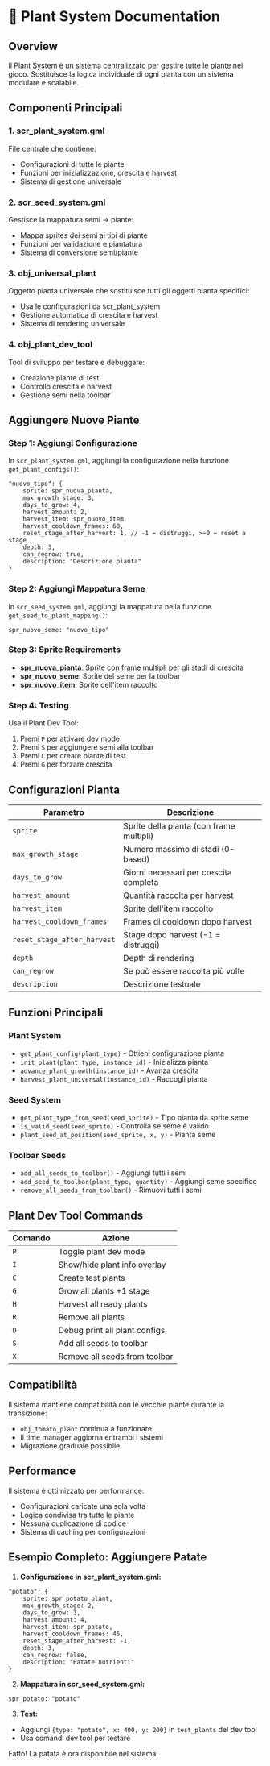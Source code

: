 # 🌱 Plant System Documentation

## Overview
Il Plant System è un sistema centralizzato per gestire tutte le piante nel gioco. Sostituisce la logica individuale di ogni pianta con un sistema modulare e scalabile.

## Componenti Principali

### 1. **scr_plant_system.gml**
File centrale che contiene:
- Configurazioni di tutte le piante
- Funzioni per inizializzazione, crescita e harvest
- Sistema di gestione universale

### 2. **scr_seed_system.gml** 
Gestisce la mappatura semi -> piante:
- Mappa sprites dei semi ai tipi di piante
- Funzioni per validazione e piantatura
- Sistema di conversione semi/piante

### 3. **obj_universal_plant**
Oggetto pianta universale che sostituisce tutti gli oggetti pianta specifici:
- Usa le configurazioni da scr_plant_system
- Gestione automatica di crescita e harvest
- Sistema di rendering universale

### 4. **obj_plant_dev_tool**
Tool di sviluppo per testare e debuggare:
- Creazione piante di test
- Controllo crescita e harvest
- Gestione semi nella toolbar

## Aggiungere Nuove Piante

### Step 1: Aggiungi Configurazione
In `scr_plant_system.gml`, aggiungi la configurazione nella funzione `get_plant_configs()`:

```gml
"nuovo_tipo": {
    sprite: spr_nuova_pianta,
    max_growth_stage: 3,
    days_to_grow: 4,
    harvest_amount: 2,
    harvest_item: spr_nuovo_item,
    harvest_cooldown_frames: 60,
    reset_stage_after_harvest: 1, // -1 = distruggi, >=0 = reset a stage
    depth: 3,
    can_regrow: true,
    description: "Descrizione pianta"
}
```

### Step 2: Aggiungi Mappatura Seme
In `scr_seed_system.gml`, aggiungi la mappatura nella funzione `get_seed_to_plant_mapping()`:

```gml
spr_nuovo_seme: "nuovo_tipo"
```

### Step 3: Sprite Requirements
- **spr_nuova_pianta**: Sprite con frame multipli per gli stadi di crescita
- **spr_nuovo_seme**: Sprite del seme per la toolbar
- **spr_nuovo_item**: Sprite dell'item raccolto

### Step 4: Testing
Usa il Plant Dev Tool:
1. Premi `P` per attivare dev mode
2. Premi `S` per aggiungere semi alla toolbar
3. Premi `C` per creare piante di test
4. Premi `G` per forzare crescita

## Configurazioni Pianta

| Parametro | Descrizione |
|-----------|-------------|
| `sprite` | Sprite della pianta (con frame multipli) |
| `max_growth_stage` | Numero massimo di stadi (0-based) |
| `days_to_grow` | Giorni necessari per crescita completa |
| `harvest_amount` | Quantità raccolta per harvest |
| `harvest_item` | Sprite dell'item raccolto |
| `harvest_cooldown_frames` | Frames di cooldown dopo harvest |
| `reset_stage_after_harvest` | Stage dopo harvest (-1 = distruggi) |
| `depth` | Depth di rendering |
| `can_regrow` | Se può essere raccolta più volte |
| `description` | Descrizione testuale |

## Funzioni Principali

### Plant System
- `get_plant_config(plant_type)` - Ottieni configurazione pianta
- `init_plant(plant_type, instance_id)` - Inizializza pianta
- `advance_plant_growth(instance_id)` - Avanza crescita
- `harvest_plant_universal(instance_id)` - Raccogli pianta

### Seed System  
- `get_plant_type_from_seed(seed_sprite)` - Tipo pianta da sprite seme
- `is_valid_seed(seed_sprite)` - Controlla se seme è valido
- `plant_seed_at_position(seed_sprite, x, y)` - Pianta seme

### Toolbar Seeds
- `add_all_seeds_to_toolbar()` - Aggiungi tutti i semi
- `add_seed_to_toolbar(plant_type, quantity)` - Aggiungi seme specifico
- `remove_all_seeds_from_toolbar()` - Rimuovi tutti i semi

## Plant Dev Tool Commands

| Comando | Azione |
|---------|---------|
| `P` | Toggle plant dev mode |
| `I` | Show/hide plant info overlay |
| `C` | Create test plants |
| `G` | Grow all plants +1 stage |
| `H` | Harvest all ready plants |
| `R` | Remove all plants |
| `D` | Debug print all plant configs |
| `S` | Add all seeds to toolbar |
| `X` | Remove all seeds from toolbar |

## Compatibilità
Il sistema mantiene compatibilità con le vecchie piante durante la transizione:
- `obj_tomato_plant` continua a funzionare
- Il time manager aggiorna entrambi i sistemi
- Migrazione graduale possibile

## Performance
Il sistema è ottimizzato per performance:
- Configurazioni caricate una sola volta
- Logica condivisa tra tutte le piante
- Nessuna duplicazione di codice
- Sistema di caching per configurazioni

## Esempio Completo: Aggiungere Patate

1. **Configurazione in scr_plant_system.gml:**
```gml
"potato": {
    sprite: spr_potato_plant,
    max_growth_stage: 2,
    days_to_grow: 3,
    harvest_amount: 4,
    harvest_item: spr_potato,
    harvest_cooldown_frames: 45,
    reset_stage_after_harvest: -1,
    depth: 3,
    can_regrow: false,
    description: "Patate nutrienti"
}
```

2. **Mappatura in scr_seed_system.gml:**
```gml
spr_potato: "potato"
```

3. **Test:**
- Aggiungi `{type: "potato", x: 400, y: 200}` in `test_plants` del dev tool
- Usa comandi dev tool per testare

Fatto! La patata è ora disponibile nel sistema.